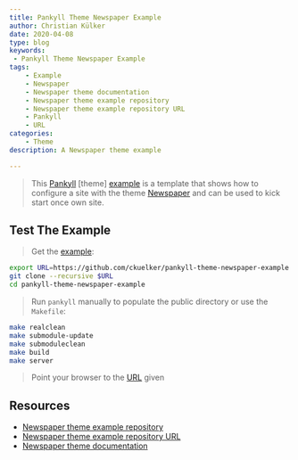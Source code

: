 ```yaml
---
title: Pankyll Theme Newspaper Example
author: Christian Külker
date: 2020-04-08
type: blog
keywords:
 - Pankyll Theme Newspaper Example
tags:
    - Example
    - Newspaper
    - Newspaper theme documentation
    - Newspaper theme example repository
    - Newspaper theme example repository URL
    - Pankyll
    - URL
categories:
    - Theme
description: A Newspaper theme example

---
```


> This [Pankyll] [theme] [example] is a template that shows how to configure a
> site with the theme [Newspaper] and can be used to kick start once own site.

## Test The Example

> Get the [example]:

```bash
export URL=https://github.com/ckuelker/pankyll-theme-newspaper-example.git
git clone --recursive $URL
cd pankyll-theme-newspaper-example
```

> Run `pankyll` manually to populate the public directory or use the `Makefile`:

```bash
make realclean
make submodule-update
make submoduleclean
make build
make server
```

> Point your browser to the [URL] given

## Resources

* [Newspaper theme example repository]
* [Newspaper theme example repository URL]
* [Newspaper theme documentation]

[Example]: https://www.pankyll.org/en_US/Example-Sites
[Newspaper]: /en_US/Pankyll-Themes/pankyll-theme-newspaper.html
[Newspaper theme documentation]: /en_US/Pankyll-Themes/pankyll-theme-newspaper.html
[Newspaper theme example repository]: https://github.com/ckuelker/pankyll-theme-newspaper-example/
[Newspaper theme example repository URL]: https://github.com/ckuelker/pankyll-theme-newspaper-example.git
[Pankyll]: https://www.pankyll.org/
[URL]: https://en.wikipedia.org/wiki/URL
